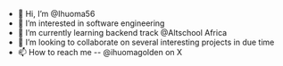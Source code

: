 - 👋 Hi, I’m @Ihuoma56
- 👀 I’m interested in software engineering
- 🌱 I’m currently learning backend track @Altschool Africa
- 💞️ I’m looking to collaborate on several interesting projects in due time
- 📫 How to reach me -- @ihuomagolden on X

<!---
Ihuoma56/Ihuoma56 is a ✨ special ✨ repository because its `README.md` (this file) appears on your GitHub profile.
You can click the Preview link to take a look at your changes.
--->
